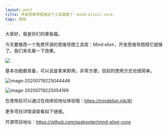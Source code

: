 ```yaml
---
layout: post
title: 开发思维导图用这个工具就够了：mind-elixir-core
tags: 其他
---
```


大家好，我是你们的章鱼猫。

今天要推荐一个免费开源的思维导图工具库：Mind elixir，开发思维导图用它就够了。我们来先看一下效果。

![](https://7465-test-3c9b5e-1-1301419220.tcb.qcloud.la/mac_github_images/compress_screenshot.png)

基本功能都具备，可以说是拿来即用，非常方便。目前的使用方式也很简单。

![image-20200719225044446](https://7465-test-3c9b5e-1-1301419220.tcb.qcloud.la/mac_github_images/compress_image-20200719225044446.png)

![image-20200719225054199](https://7465-test-3c9b5e-1-1301419220.tcb.qcloud.la/mac_github_images/compress_image-20200719225054199.png)

在使用前可以通过在线体验地址体验哦：https://mindelixir.ink/#/

更多项目详情请查看如下链接。

开源项目地址：https://github.com/ssshooter/mind-elixir-core